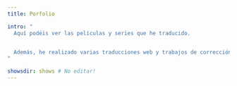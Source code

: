 ```yaml
---
title: Porfolio

intro: "
  Aquí podéis ver las películas y series que he traducido.


  Además, he realizado varias traducciones web y trabajos de corrección y control de calidad lingüístico para empresas.
"

showsdir: shows # No editar!
---
```

